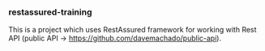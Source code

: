 ### restassured-training

This is a project which uses RestAssured framework for working with Rest API (public API -> https://github.com/davemachado/public-api).
